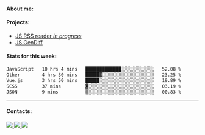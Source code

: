 #### About me:

#### Projects:
- [JS RSS reader *in progress*](https://github.com/GKoil/frontend-project-lvl3)
- [JS GenDiff](https://github.com/GKoil/GenDiff)

#### Stats for this week:
<!--START_SECTION:waka-->

```txt
JavaScript   10 hrs 4 mins   █████████████░░░░░░░░░░░░   52.08 %
Other        4 hrs 30 mins   █████▓░░░░░░░░░░░░░░░░░░░   23.25 %
Vue.js       3 hrs 50 mins   █████░░░░░░░░░░░░░░░░░░░░   19.89 %
SCSS         37 mins         ▓░░░░░░░░░░░░░░░░░░░░░░░░   03.19 %
JSON         9 mins          ▒░░░░░░░░░░░░░░░░░░░░░░░░   00.83 %
```

<!--END_SECTION:waka-->
---
#### Contacts:

<a target='_blank' title='LinkedIn' href="https://www.linkedin.com/in/gkoil/">
  <img src="https://img.shields.io/badge/LinkedIn-0077B5?style=for-the-badge&logo=linkedin&logoColor=white" />
</a>
<a target='_blank' title='Telegram' href="https://t.me/gkoil">
  <img src="https://img.shields.io/badge/Telegram-2CA5E0?style=for-the-badge&logo=telegram&logoColor=white" />
</a>
<a target='_blank' title='Gmail' href="mailto: gk.grigorev@gmail.com">
  <img src="https://img.shields.io/badge/Gmail-D14836?style=for-the-badge&logo=gmail&logoColor=white" />
</a>

